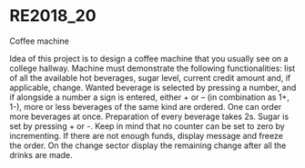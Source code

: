 # RE2018_20
Coffee machine


Idea of this project is to design a coffee machine that you usually see on a college hallway. Machine must demonstrate the following functionalities: list of all the available hot beverages, sugar level, current credit amount and, if applicable, change. Wanted beverage is selected by pressing a number, and if alongside a number a sign is entered, either + or – (in combination as 1+, 1-), more or less beverages of the same kind are ordered. One can order more beverages at once. Preparation of every beverage takes 2s. Sugar is set by pressing + or -. Keep in mind that no counter can be set to zero by incrementing. If there are not enough funds, display message and freeze the order. On the change sector display the remaining change after all the drinks are made.
